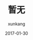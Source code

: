 ---
layout:     post
title:      "暂无"
date:       2017-01-30
author:     "xunkang"
header-img: "img/post-bg-version.jpg"
tags:
    - 面试
---